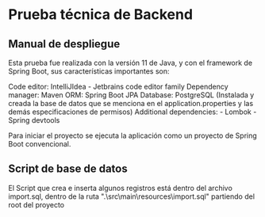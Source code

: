 # Prueba técnica de Backend

## Manual de despliegue

Esta prueba fue realizada con la versión 11 de Java, y con el framework de Spring Boot, sus características importantes son:

  Code editor: IntelliJIdea - Jetbrains code editor family
  Dependency manager: Maven
  ORM: Spring Boot JPA
  Database: PostgreSQL (Instalada y creada la base de datos que se menciona en el application.properties y las demás especificaciones de permisos)
  Additional dependencies:
    - Lombok
    - Spring devtools
    
Para iniciar el proyecto se ejecuta la aplicación como un proyecto de Spring Boot convencional.

## Script de base de datos

El Script que crea e inserta algunos registros está dentro del archivo import.sql, dentro de la ruta ".\src\main\resources\import.sql" partiendo del root del proyecto
  
  

